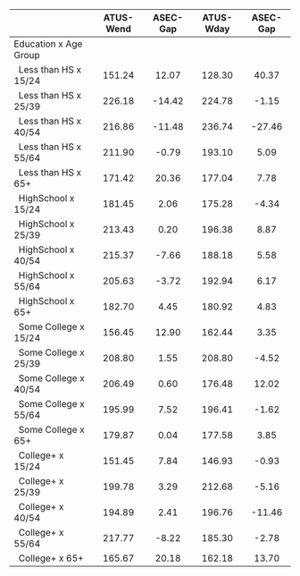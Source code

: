 
|                      |    ATUS-Wend |     ASEC-Gap |    ATUS-Wday |     ASEC-Gap |
| -------------------- | :----------: | :----------: | :----------: | :----------: |
| Education x Age Group |              |              |              |              |
| &nbsp;&nbsp;Less than HS x 15/24 |       151.24 |        12.07 |       128.30 |        40.37 |
| &nbsp;&nbsp;Less than HS x 25/39 |       226.18 |       -14.42 |       224.78 |        -1.15 |
| &nbsp;&nbsp;Less than HS x 40/54 |       216.86 |       -11.48 |       236.74 |       -27.46 |
| &nbsp;&nbsp;Less than HS x 55/64 |       211.90 |        -0.79 |       193.10 |         5.09 |
| &nbsp;&nbsp;Less than HS x 65+ |       171.42 |        20.36 |       177.04 |         7.78 |
| &nbsp;&nbsp;HighSchool x 15/24 |       181.45 |         2.06 |       175.28 |        -4.34 |
| &nbsp;&nbsp;HighSchool x 25/39 |       213.43 |         0.20 |       196.38 |         8.87 |
| &nbsp;&nbsp;HighSchool x 40/54 |       215.37 |        -7.66 |       188.18 |         5.58 |
| &nbsp;&nbsp;HighSchool x 55/64 |       205.63 |        -3.72 |       192.94 |         6.17 |
| &nbsp;&nbsp;HighSchool x 65+ |       182.70 |         4.45 |       180.92 |         4.83 |
| &nbsp;&nbsp;Some College x 15/24 |       156.45 |        12.90 |       162.44 |         3.35 |
| &nbsp;&nbsp;Some College x 25/39 |       208.80 |         1.55 |       208.80 |        -4.52 |
| &nbsp;&nbsp;Some College x 40/54 |       206.49 |         0.60 |       176.48 |        12.02 |
| &nbsp;&nbsp;Some College x 55/64 |       195.99 |         7.52 |       196.41 |        -1.62 |
| &nbsp;&nbsp;Some College x 65+ |       179.87 |         0.04 |       177.58 |         3.85 |
| &nbsp;&nbsp;College+ x 15/24 |       151.45 |         7.84 |       146.93 |        -0.93 |
| &nbsp;&nbsp;College+ x 25/39 |       199.78 |         3.29 |       212.68 |        -5.16 |
| &nbsp;&nbsp;College+ x 40/54 |       194.89 |         2.41 |       196.76 |       -11.46 |
| &nbsp;&nbsp;College+ x 55/64 |       217.77 |        -8.22 |       185.30 |        -2.78 |
| &nbsp;&nbsp;College+ x 65+ |       165.67 |        20.18 |       162.18 |        13.70 |

